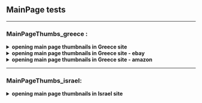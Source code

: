 
## MainPage   tests
----


### MainPageThumbs_greece :

<details>
<summary><strong>opening main page thumbnails in Greece site</strong></summary> 
<p> 
  
- open the main page
- open all thumbnails in different tabs, and check if any of them  failed to open
- if we managed to open all products correctly, there will be no fails
</p>
</details> 

<details>
<summary><strong>opening main page thumbnails in Greece site - ebay</strong></summary>  
<p> 
     
- open the main ebay page
- open all thumbnails in different tabs, and check if any of them  failed to open
- if we managed to open all products correctly, there will be no fails
</p>
</details> 

<details>
<summary><strong>opening main page thumbnails in Greece site - amazon</strong></summary> 
<p> 
    
- open the main amzon page
- open all thumbnails in different tabs, and check if any of them  failed to open
- if we managed to open all products correctly, there will be no fails
</p>
</details> 
 
----

### MainPageThumbs_israel:

<details>
<summary><strong>opening main page thumbnails in Israel site</strong></summary> 
<p> 
    
- open the main page
- open all thumbnails in different tabs, and check if any of them  failed to open
- if we managed to open all products correctly, there will be no fails
</p>
</details> 

   